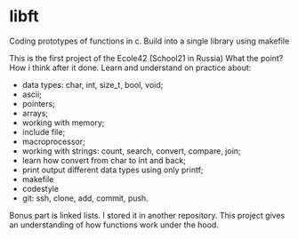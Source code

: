 # libft
Coding prototypes of functions in c. Build into a single library using makefile

This is the first project of the Ecole42 (School21 in Russia)
What the point?
How i think after it done. Learn and understand on practice about:
  - data types: char, int, size_t, bool, void;
  - ascii;
  - pointers;
  - arrays;
  - working with memory;
  - include file;
  - macroprocessor;
  - working with strings: count, search, convert, compare, join;
  - learn how convert from char to int and back;
  - print output different data types using only printf;
  - makefile
  - codestyle
  - git: ssh, clone, add, commit, push.

Bonus part is linked lists. I stored it in another repository.
This project gives an understanding of how functions work under the hood.
